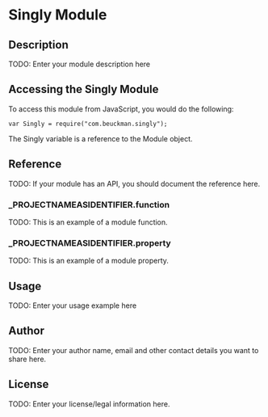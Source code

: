 # Singly Module

## Description

TODO: Enter your module description here

## Accessing the Singly Module

To access this module from JavaScript, you would do the following:

	var Singly = require("com.beuckman.singly");

The Singly variable is a reference to the Module object.	

## Reference

TODO: If your module has an API, you should document
the reference here.

### ___PROJECTNAMEASIDENTIFIER__.function

TODO: This is an example of a module function.

### ___PROJECTNAMEASIDENTIFIER__.property

TODO: This is an example of a module property.

## Usage

TODO: Enter your usage example here

## Author

TODO: Enter your author name, email and other contact
details you want to share here. 

## License

TODO: Enter your license/legal information here.
